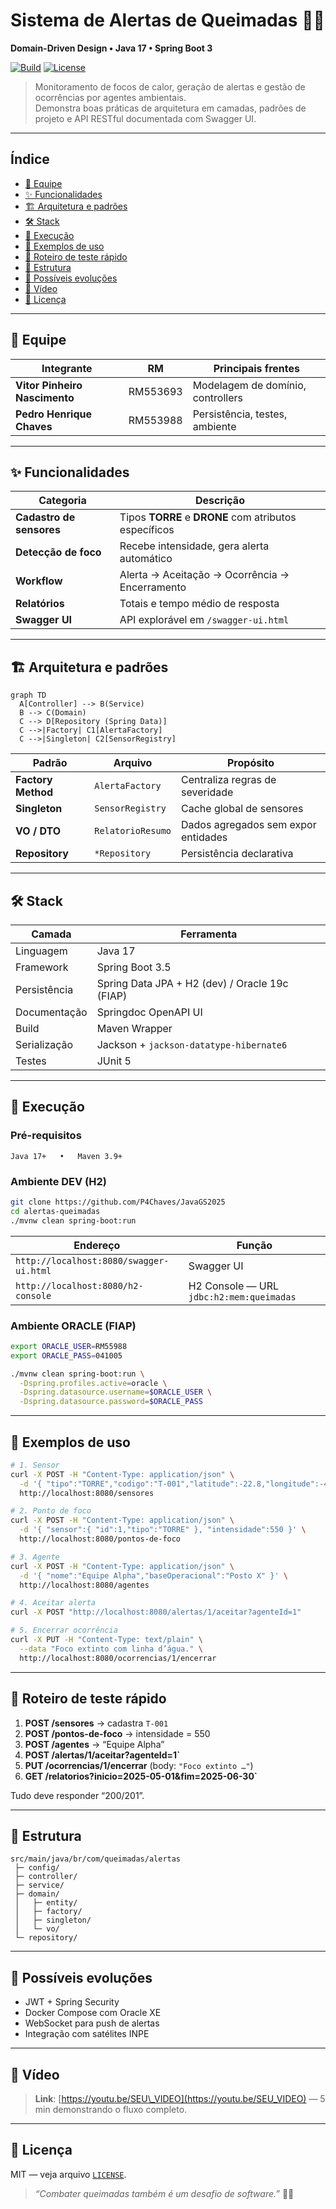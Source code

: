 # Sistema de Alertas de Queimadas 🌋🔥
**Domain-Driven Design • Java 17 • Spring Boot 3**

[![Build](https://img.shields.io/badge/build-passing-brightgreen)](https://github.com/<usuario>/alertas-queimadas/actions)
[![License](https://img.shields.io/badge/license-MIT-blue)](LICENSE)

> Monitoramento de focos de calor, geração de alertas e gestão de
> ocorrências por agentes ambientais.  
> Demonstra boas práticas de arquitetura em camadas, padrões de projeto
> e API RESTful documentada com Swagger UI.

---

## Índice <!-- omit in toc -->
- [👥 Equipe](#-equipe)
- [✨ Funcionalidades](#-funcionalidades)
- [🏗️ Arquitetura e padrões](#️-arquitetura-e-padrões)
- [🛠️ Stack](#️-stack)
- [🚀 Execução](#-execução)
- [📑 Exemplos de uso](#-exemplos-de-uso)
- [🧪 Roteiro de teste rápido](#-roteiro-de-teste-rápido)
- [📂 Estrutura](#-estrutura)
- [🔭 Possíveis evoluções](#-possíveis-evoluções)
- [🎥 Vídeo](#-vídeo)
- [📜 Licença](#-licença)

---

## 👥 Equipe

| Integrante | RM | Principais frentes |
|------------|----|--------------------|
| **Vitor Pinheiro Nascimento** | RM553693 | Modelagem de domínio, controllers |
| **Pedro Henrique Chaves**     | RM553988 | Persistência, testes, ambiente |

---

## ✨ Funcionalidades

| Categoria | Descrição |
|-----------|-----------|
| **Cadastro de sensores** | Tipos **TORRE** e **DRONE** com atributos específicos |
| **Detecção de foco** | Recebe intensidade, gera alerta automático |
| **Workflow** | Alerta → Aceitação → Ocorrência → Encerramento |
| **Relatórios** | Totais e tempo médio de resposta |
| **Swagger UI** | API explorável em `/swagger-ui.html` |

---

## 🏗️ Arquitetura e padrões

```mermaid
graph TD
  A[Controller] --> B(Service)
  B --> C(Domain)
  C --> D[Repository (Spring Data)]
  C -->|Factory| C1[AlertaFactory]
  C -->|Singleton| C2[SensorRegistry]
````

| Padrão             | Arquivo           | Propósito                           |
| ------------------ | ----------------- | ----------------------------------- |
| **Factory Method** | `AlertaFactory`   | Centraliza regras de severidade     |
| **Singleton**      | `SensorRegistry`  | Cache global de sensores            |
| **VO / DTO**       | `RelatorioResumo` | Dados agregados sem expor entidades |
| **Repository**     | `*Repository`     | Persistência declarativa            |

---

## 🛠️ Stack

| Camada       | Ferramenta                                     |
| ------------ | ---------------------------------------------- |
| Linguagem    | Java 17                                        |
| Framework    | Spring Boot 3.5                                |
| Persistência | Spring Data JPA + H2 (dev) / Oracle 19c (FIAP) |
| Documentação | Springdoc OpenAPI UI                           |
| Build        | Maven Wrapper                                  |
| Serialização | Jackson + `jackson-datatype-hibernate6`        |
| Testes       | JUnit 5                                        |

---

## 🚀 Execução

### Pré-requisitos

```text
Java 17+   •   Maven 3.9+
```

### Ambiente **DEV** (H2)

```bash
git clone https://github.com/P4Chaves/JavaGS2025
cd alertas-queimadas
./mvnw clean spring-boot:run
```

| Endereço                                | Função                                   |
| --------------------------------------- | ---------------------------------------- |
| `http://localhost:8080/swagger-ui.html` | Swagger UI                               |
| `http://localhost:8080/h2-console`      | H2 Console — URL `jdbc:h2:mem:queimadas` |

### Ambiente **ORACLE** (FIAP)

```bash
export ORACLE_USER=RM55988
export ORACLE_PASS=041005

./mvnw clean spring-boot:run \
  -Dspring.profiles.active=oracle \
  -Dspring.datasource.username=$ORACLE_USER \
  -Dspring.datasource.password=$ORACLE_PASS
```

---

## 📑 Exemplos de uso

```bash
# 1. Sensor
curl -X POST -H "Content-Type: application/json" \
  -d '{ "tipo":"TORRE","codigo":"T-001","latitude":-22.8,"longitude":-43.3,"altura":25,"alcanceKm":5 }' \
  http://localhost:8080/sensores

# 2. Ponto de foco
curl -X POST -H "Content-Type: application/json" \
  -d '{ "sensor":{ "id":1,"tipo":"TORRE" }, "intensidade":550 }' \
  http://localhost:8080/pontos-de-foco

# 3. Agente
curl -X POST -H "Content-Type: application/json" \
  -d '{ "nome":"Equipe Alpha","baseOperacional":"Posto X" }' \
  http://localhost:8080/agentes

# 4. Aceitar alerta
curl -X POST "http://localhost:8080/alertas/1/aceitar?agenteId=1"

# 5. Encerrar ocorrência
curl -X PUT -H "Content-Type: text/plain" \
  --data "Foco extinto com linha d’água." \
  http://localhost:8080/ocorrencias/1/encerrar
```

---

## 🧪 Roteiro de teste rápido

1. **POST /sensores** → cadastra `T-001`
2. **POST /pontos-de-foco** → intensidade = 550
3. **POST /agentes** → “Equipe Alpha”
4. **POST /alertas/1/aceitar?agenteId=1\`**
5. **PUT /ocorrencias/1/encerrar** (body: `"Foco extinto …"`)
6. **GET /relatorios?inicio=2025-05-01\&fim=2025-06-30\`**

Tudo deve responder “200/201”.

---

## 📂 Estrutura

```
src/main/java/br/com/queimadas/alertas
 ├─ config/
 ├─ controller/
 ├─ service/
 ├─ domain/
 │   ├─ entity/
 │   ├─ factory/
 │   ├─ singleton/
 │   └─ vo/
 └─ repository/
```

---

## 🔭 Possíveis evoluções

* JWT + Spring Security
* Docker Compose com Oracle XE
* WebSocket para push de alertas
* Integração com satélites INPE

---

## 🎥 Vídeo

> **Link**: [https://youtu.be/SEU\_VIDEO](https://youtu.be/SEU_VIDEO) — 5 min demonstrando o fluxo completo.

---

## 📜 Licença

MIT — veja arquivo [`LICENSE`](LICENSE).

> *“Combater queimadas também é um desafio de software.”* 🚒✨
